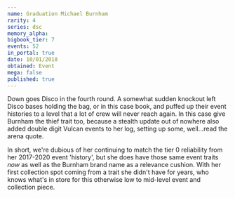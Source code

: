 ```yaml
---
name: Graduation Michael Burnham
rarity: 4
series: dsc
memory_alpha:
bigbook_tier: 7
events: 52
in_portal: true
date: 10/01/2018
obtained: Event
mega: false
published: true
---
```


Down goes Disco in the fourth round. A somewhat sudden knockout left Disco bases holding the bag, or in this case book, and puffed up their event histories to a level that a lot of crew will never reach again. In this case give Burnham the thief trait too, because a stealth update out of nowhere also added double digit Vulcan events to her log, setting up some, well...read the arena quote.

In short, we're dubious of her continuing to match the tier 0 reliability from her 2017-2020 event 'history', but she does have those same event traits *now* as well as the Burnham brand name as a relevance cushion. With her first collection spot coming from a trait she didn't have for years, who knows what's in store for this otherwise low to mid-level event and collection piece.
